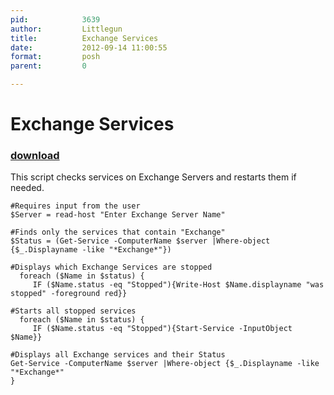 ```yaml
---
pid:            3639
author:         Littlegun
title:          Exchange Services
date:           2012-09-14 11:00:55
format:         posh
parent:         0

---
```


# Exchange Services

### [download](//scripts/3639.ps1)

This script checks services on Exchange Servers and restarts them if needed.

```posh
#Requires input from the user
$Server = read-host "Enter Exchange Server Name"

#Finds only the services that contain "Exchange"
$Status = (Get-Service -ComputerName $server |Where-object {$_.Displayname -like "*Exchange*"})

#Displays which Exchange Services are stopped
  foreach ($Name in $status) {
     IF ($Name.status -eq "Stopped"){Write-Host $Name.displayname "was stopped" -foreground red}} 

#Starts all stopped services
  foreach ($Name in $status) {
     IF ($Name.status -eq "Stopped"){Start-Service -InputObject $Name}}

#Displays all Exchange services and their Status  
Get-Service -ComputerName $server |Where-object {$_.Displayname -like "*Exchange*"
}
```
